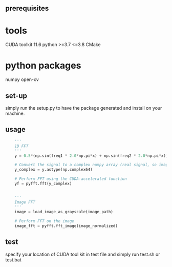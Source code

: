 ## prerequisites 
# tools
CUDA toolkit 11.6
python >=3.7 <=3.8
CMake
# python packages
numpy
open-cv


## set-up
simply run the setup.py to have the package generated and install on your machine.

## usage
```python
    '''
    1D FFT
    '''
    y = 0.5*(np.sin(freq1 * 2.0*np.pi*x) + np.sin(freq2 * 2.0*np.pi*x))  # Sample signal

    # Convert the signal to a complex numpy array (real signal, so imaginary part is 0)
    y_complex = y.astype(np.complex64)

    # Perform FFT using the CUDA-accelerated function
    yf = pyfft.fft(y_complex)


    '''
    Image FFT
    '''
    image = load_image_as_grayscale(image_path)
            
    # Perform FFT on the image
    image_fft = pyfft.fft_image(image_normalized)
```
 ## test
 specify your location of CUDA tool kit in test file and simply run test.sh or test.bat

